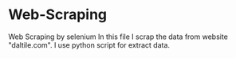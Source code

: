 # Web-Scraping
Web Scraping by selenium
In this file I scrap the data from website "daltile.com".
I use python script for extract data.
